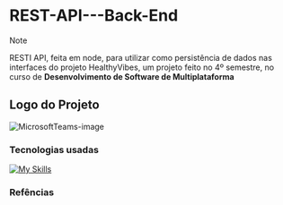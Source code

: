 # REST-API---Back-End
>[!NOTE]
> RESTI API, feita em node, para utilizar como persistência de dados nas interfaces do projeto HealthyVibes, um projeto feito no 4º semestre, no curso de **Desenvolvimento de Software de Multiplataforma**
## Logo do Projeto
![MicrosoftTeams-image](https://github.com/DaltonGuima/HealthyVibes-REST-API-Back-End/assets/83316074/531844d7-2e14-4847-8ca5-1dcff03811c3)
### Tecnologias usadas
[![My Skills](https://skillicons.dev/icons?i=ts,nodejs,mongodb,express&theme=dark)](https://skillicons.dev)

### Refências

[^1]: Link para interface web [Web Interface](https://github.com/lucasalbuquerque57/Healthy-Vibes-FrontEnd).
[^1]: My reference.


